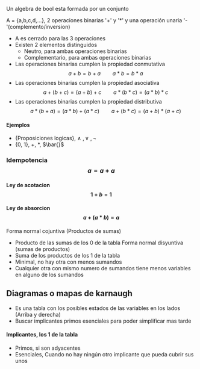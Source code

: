 Un algebra de bool esta formada por un conjunto

A = {a,b,c,d,...}, 2 operaciones binarias '+' y '*' y una operación unaria '-'(complemento/inversion)

- A es cerrado para las 3 operaciones
- Existen 2 elementos distinguidos 
	- Neutro, para ambas operaciones binarias
	- Complementario, para ambas operaciones binarias
- Las operaciones binarias cumplen la propiedad conmutativa$$a+b =b+a\qquad a*b = b*a$$
- Las operaciones binarias cumplen la propiedad asociativa$$a+(b+c)=(a+b)+c\qquad a*(b*c)=(a*b)*c$$
- Las operaciones binarias cumplen la propiedad distributiva$$a*(b+a)=(a*b)+(a*c)\qquad a+(b*c)=(a+b)*(a+c)$$

#### Ejemplos
- {Proposiciones logicas}, $\wedge\ ,\vee\ ,\neg$
- {0, 1}, +, $*$, $\bar{}$


### Idempotencia $$a = a + a$$
#### Ley de acotacion$$1+b = 1$$
#### Ley de absorcion$$a+(a*b)=a$$

Forma normal cojuntiva (Productos de sumas)
- Producto de las sumas de los 0 de la tabla
Forma normal disyuntiva (sumas de productos)
- Suma de los productos de los 1 de la tabla
- Minimal, no hay otra con menos sumandos
- Cualquier otra con mismo numero de sumandos tiene menos variables en alguno de los sumandos


## Diagramas o mapas de karnaugh 
- Es una tabla con los posibles estados de las variables en los lados (Arriba y derecha)
- Buscar implicantes primos esenciales para poder simplificar mas tarde

#### Implicantes, los 1 de la tabla
- Primos, si son adyacentes
- Esenciales, Cuando no hay ningún otro implicante que pueda cubrir sus unos




